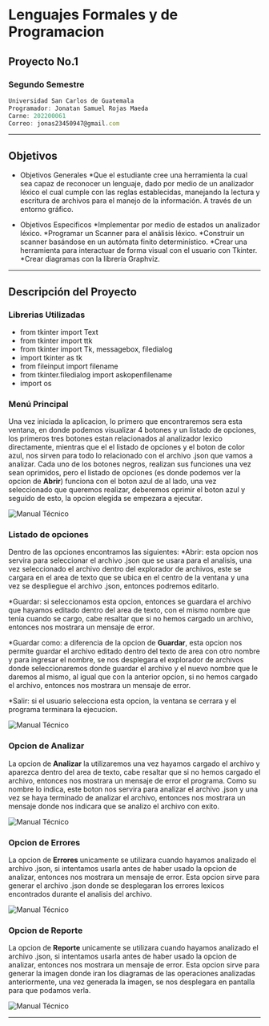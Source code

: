# Lenguajes Formales y de Programacion
## Proyecto No.1
### Segundo Semestre
```js
Universidad San Carlos de Guatemala
Programador: Jonatan Samuel Rojas Maeda
Carne: 202200061
Correo: jonas23450947@gmail.com
```
---
## Objetivos
* Objetivos Generales
    *Que el estudiante cree una herramienta la cual sea capaz de reconocer un lenguaje, dado por medio de un analizador léxico el cual cumple con las reglas establecidas, manejando la lectura y escritura de archivos para el manejo de la información. A través de un entorno gráfico.

* Objetivos Especificos
    *Implementar por medio de estados un analizador léxico.
    *Programar un Scanner para el análisis léxico.
    *Construir un scanner basándose en un autómata finito determinístico.
    *Crear una herramienta para interactuar de forma visual con el usuario con Tkinter.
    *Crear diagramas con la librería Graphviz.
---
## Descripción del Proyecto

### Librerias Utilizadas
* from tkinter import Text
* from tkinter import ttk
* from tkinter import Tk, messagebox, filedialog
* import tkinter as tk
* from fileinput import filename
* from tkinter.filedialog import askopenfilename
* import os

### Menú Principal

Una vez iniciada la aplicacion, lo primero que encontraremos sera esta ventana, en donde podemos visualizar 4 botones y un listado de opciones, los primeros tres botones estan relacionados al analizador lexico directamente, mientras que el el listado de opciones y el boton de color azul, nos sirven para todo lo relacionado con el archivo .json que vamos a analizar. Cada uno de los botones negros, realizan sus funciones una vez sean oprimidos, pero el listado de opciones (es donde podemos ver la opcion de **Abrir**) funciona con el boton azul de al lado, una vez seleccionado que queremos realizar, deberemos oprimir el boton azul y seguido de esto, la opcion elegida se empezara a ejecutar.

![Manual Técnico](https://i.ibb.co/XXD6mJD/Interfaz-Principal.jpg)

### Listado de opciones
Dentro de las opciones encontramos las siguientes:
*Abrir: esta opcion nos servira para seleccionar el archivo .json que se usara para el analisis, una vez seleccionado el archivo dentro del explorador de archivos, este se cargara en el area de texto que se ubica en el centro de la ventana y una vez se despliegue el archivo .json, entonces podremos editarlo.

*Guardar: si seleccionamos esta opcion, entonces se guardara el archivo que hayamos editado dentro del area de texto, con el mismo nombre que tenia cuando se cargo, cabe resaltar que si no hemos cargado un archivo, entonces nos mostrara un mensaje de error.

*Guardar como: a diferencia de la opcion de **Guardar**, esta opcion nos permite guardar el archivo editado dentro del texto de area con otro nombre y para ingresar el nombre, se nos desplegara el explorador de archivos donde seleccionaremos donde guardar el archivo y el nuevo nombre que le daremos al mismo, al igual que con la anterior opcion, si no hemos cargado el archivo, entonces nos mostrara un mensaje de error.

*Salir: si el usuario selecciona esta opcion, la ventana se cerrara y el programa terminara la ejecucion.

![Manual Técnico](https://i.ibb.co/zXwVQT2/Listado-de-Opciones.jpg)


### Opcion de Analizar

La opcion de **Analizar** la utilizaremos una vez hayamos cargado el archivo y aparezca dentro del area de texto, cabe resaltar que si no hemos cargado el archivo, entonces nos mostrara un mensaje de error el programa. Como su nombre lo indica, este boton nos servira para analizar el archivo .json y una vez se haya terminado de analizar el archivo, entonces nos mostrara un mensaje donde nos indicara que se analizo el archivo con exito.

![Manual Técnico](https://i.ibb.co/f4yhNxQ/Boton-Analizar.jpg)

### Opcion de Errores

La opcion de **Errores** unicamente se utilizara cuando hayamos analizado el archivo .json, si intentamos usarla antes de haber usado la opcion de analizar, entonces nos mostrara un mensaje de error. Esta opcion sirve para generar el archivo .json donde se desplegaran los errores lexicos encontrados durante el analisis del archivo.

![Manual Técnico](https://i.ibb.co/s5fgPDg/Boton-Errores.jpg)

### Opcion de Reporte

La opcion de **Reporte** unicamente se utilizara cuando hayamos analizado el archivo .json, si intentamos usarla antes de haber usado la opcion de analizar, entonces nos mostrara un mensaje de error. Esta opcion sirve para generar la imagen donde iran los diagramas de las operaciones analizadas anteriormente, una vez generada la imagen, se nos desplegara en pantalla para que podamos verla.

![Manual Técnico](https://i.ibb.co/Pj6d2Kh/Boton-Reporte.jpg)

---

